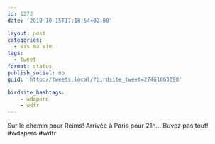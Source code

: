 ```yaml
---
id: 1272
date: '2010-10-15T17:18:54+02:00'

layout: post
categories:
  - Vis ma vie
tags:
  - tweet
format: status
publish_social: no
guid: 'http://tweets.local/?birdsite_tweet=27461863698'

birdsite_hashtags:
    - wdapero
    - wdfr
---
```


Sur le chemin pour Reims! Arrivée à Paris pour 21h… Buvez pas tout! #wdapero #wdfr